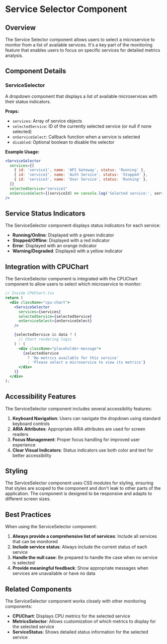 # Service Selector Component

## Overview

The Service Selector component allows users to select a microservice to monitor
from a list of available services. It's a key part of the monitoring feature
that enables users to focus on specific services for detailed metrics analysis.

## Component Details

### ServiceSelector

A dropdown component that displays a list of available microservices with their
status indicators.

**Props:**

- `services`: Array of service objects
- `selectedService`: ID of the currently selected service (or null if none
  selected)
- `onServiceSelect`: Callback function when a service is selected
- `disabled`: Optional boolean to disable the selector

**Example Usage:**

```jsx
<ServiceSelector
  services={[
    { id: 'service1', name: 'API Gateway', status: 'Running' },
    { id: 'service2', name: 'Auth Service', status: 'Stopped' },
    { id: 'service3', name: 'User Service', status: 'Running' },
  ]}
  selectedService="service1"
  onServiceSelect={(serviceId) => console.log('Selected service:', serviceId)}
/>
```

## Service Status Indicators

The ServiceSelector component displays status indicators for each service:

- **Running/Online**: Displayed with a green indicator
- **Stopped/Offline**: Displayed with a red indicator
- **Error**: Displayed with an orange indicator
- **Warning/Degraded**: Displayed with a yellow indicator

## Integration with CPUChart

The ServiceSelector component is integrated with the CPUChart component to allow
users to select which microservice to monitor:

```jsx
// Inside CPUChart.tsx
return (
  <div className="cpu-chart">
    <ServiceSelector
      services={services}
      selectedService={selectedService}
      onServiceSelect={onServiceSelect}
    />

    {selectedService && data ? (
      // Chart rendering logic
    ) : (
      <div className="placeholder-message">
        {selectedService
          ? 'No metrics available for this service'
          : 'Please select a microservice to view its metrics'}
      </div>
    )}
  </div>
);
```

## Accessibility Features

The ServiceSelector component includes several accessibility features:

1. **Keyboard Navigation**: Users can navigate the dropdown using standard
   keyboard controls
2. **ARIA Attributes**: Appropriate ARIA attributes are used for screen readers
3. **Focus Management**: Proper focus handling for improved user experience
4. **Clear Visual Indicators**: Status indicators use both color and text for
   better accessibility

## Styling

The ServiceSelector component uses CSS modules for styling, ensuring that styles
are scoped to the component and don't leak to other parts of the application.
The component is designed to be responsive and adapts to different screen sizes.

## Best Practices

When using the ServiceSelector component:

1. **Always provide a comprehensive list of services**: Include all services
   that can be monitored
2. **Include service status**: Always include the current status of each service
3. **Handle the null case**: Be prepared to handle the case when no service is
   selected
4. **Provide meaningful feedback**: Show appropriate messages when services are
   unavailable or have no data

## Related Components

The ServiceSelector component works closely with other monitoring components:

- **CPUChart**: Displays CPU metrics for the selected service
- **MetricsSelector**: Allows customization of which metrics to display for the
  selected service
- **ServiceStatus**: Shows detailed status information for the selected service
